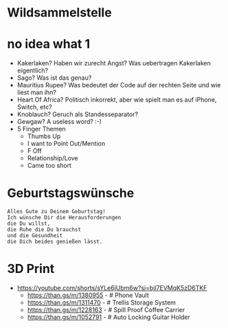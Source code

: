 # Wildsammelstelle

# no idea what 1
- Kakerlaken? Haben wir zurecht Angst? Was uebertragen Kakerlaken eigentlich?
- Sago? Was ist das genau?
- Mauritius Rupee? Was bedeutet der Code auf der rechten Seite und wie liest man ihn?
- Heart Of Africa? Politisch inkorrekt, aber wie spielt man es auf iPhone, Switch, etc?
- Knoblauch? Geruch als Standesseparator?
- Gewgaw? A useless word? :-)
- 5 Finger Themen
  - Thumbs Up
  - I want to Point Out/Mention
  - F Off
  - Relationship/Love
  - Came too short

# Geburtstagswünsche
```
Alles Gute zu Deinem Geburtstag!
Ich wünsche Dir die Herausforderungen
die Du willst,
die Ruhe die Du brauchst
und die Gesundheit
die Dich beides genießen lässt.
```

# 3D Print
- https://youtube.com/shorts/sYLe6jUbm6w?si=bjl7EVMqK5zD6TKF
  - https://than.gs/m/1380955 - # Phone Vault
  - https://than.gs/m/1311470 - # Trellis Storage System
  - https://than.gs/m/1228163 - # Spill Proof Coffee Carrier
  - https://than.gs/m/1052791 - # Auto Locking Guitar Holder